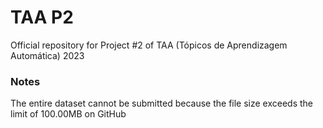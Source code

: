 # TAA P2
Official repository for Project #2 of TAA (Tópicos de Aprendizagem Automática) 2023

### Notes
The entire dataset cannot be submitted because the file size exceeds the limit of 100.00MB on GitHub